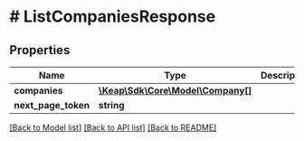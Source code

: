 # # ListCompaniesResponse

## Properties

Name | Type | Description | Notes
------------ | ------------- | ------------- | -------------
**companies** | [**\Keap\Sdk\Core\Model\Company[]**](Company.md) |  | [optional]
**next_page_token** | **string** |  | [optional]

[[Back to Model list]](../../README.md#models) [[Back to API list]](../../README.md#endpoints) [[Back to README]](../../README.md)
